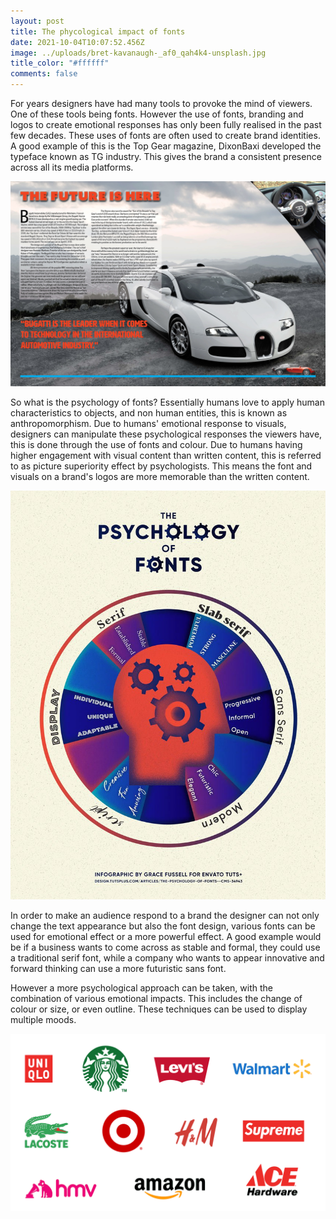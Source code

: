 ```yaml
---
layout: post
title: The phycological impact of fonts
date: 2021-10-04T10:07:52.456Z
image: ../uploads/bret-kavanaugh-_af0_qah4k4-unsplash.jpg
title_color: "#ffffff"
comments: false
---
```

For years designers have had many tools to provoke the mind of viewers. One of these tools being fonts. However the use of fonts, branding and logos to create emotional responses has only been fully realised in the past few decades. These uses of fonts are often used to create brand identities. A good example of this is the Top Gear magazine, DixonBaxi developed the typeface known as TG industry. This gives the brand a consistent presence across all its media platforms. 

![](../uploads/top-gear-spread.jpeg)

So what is the psychology of fonts? Essentially humans love to apply human characteristics to objects, and non human entities, this is known as anthropomorphism. Due to humans' emotional response to visuals, designers can manipulate these psychological responses the viewers have, this is done through the use of fonts and colour. Due to humans having higher engagement with visual content than written content, this is referred to as picture superiority effect by psychologists. This means the font and visuals on a brand's logos are more memorable than the written content.

![](../uploads/infographic.jpg)

In order to make an audience respond to a brand the designer can not only change the text appearance but also the font design, various fonts can be used for emotional effect or a more powerful effect. A good example would be if a business wants to come across as stable and formal, they could use a traditional serif font, while a company who wants to appear innovative and forward thinking can use a more futuristic sans font.

However a more psychological approach can be taken, with the combination of various emotional impacts. This includes the change of colour or size, or even outline. These techniques can be used to display multiple moods.

![](../uploads/1_image13.png)